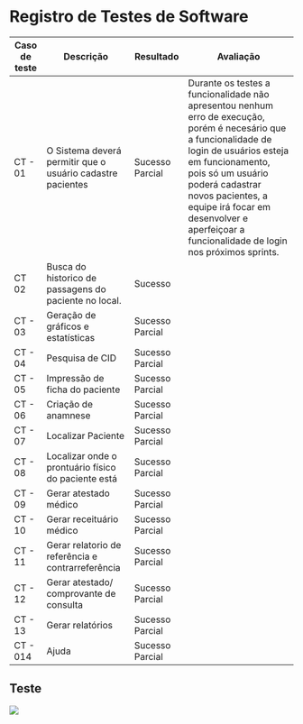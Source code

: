 
# Registro de Testes de Software

| Caso de teste | Descrição | Resultado| Avaliação |
| ------------ | ------------- | ------------ | ----------- |
| CT - 01| O Sistema deverá permitir que o usuário cadastre pacientes | Sucesso Parcial| Durante os testes a funcionalidade não apresentou nenhum erro de execução, porém é necesário que a funcionalidade de login de usuários esteja em funcionamento, pois só um usuário poderá cadastrar novos pacientes, a equipe irá focar em desenvolver e aperfeiçoar a funcionalidade de login nos próximos sprints.
| CT 02 | Busca do historico de passagens do paciente no local. | Sucesso |
| CT - 03| Geração de gráficos e estatísticas | Sucesso Parcial|
| CT - 04| Pesquisa de CID | Sucesso Parcial|
| CT - 05| Impressão de ficha do paciente | Sucesso Parcial|
| CT - 06| Criação de anamnese | Sucesso Parcial|
| CT - 07| Localizar Paciente | Sucesso Parcial|
| CT - 08|  Localizar onde o prontuário físico do paciente está | Sucesso Parcial|
| CT - 09| Gerar atestado médico | Sucesso Parcial|
| CT - 10| Gerar receituário médico | Sucesso Parcial|
| CT - 11| Gerar relatorio de referência e contrarreferência | Sucesso Parcial|
| CT - 12| Gerar atestado/ comprovante de consulta | Sucesso Parcial|
| CT - 13| Gerar relatórios | Sucesso Parcial|
| CT - 014| Ajuda | Sucesso Parcial|

## Teste

![](https://github.com/ICEI-PUC-Minas-PMV-ADS/statmed/assets/102487978/88c5db83-271d-4635-8f23-07432bd478e1)


